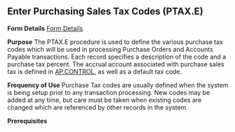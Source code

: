 ## Enter Purchasing Sales Tax Codes (PTAX.E)
<PageHeader />

**Form Details**
[Form Details](../PTAX-E-1/README.md)

**Purpose**
The PTAX.E procedure is used to define the various purchase tax codes which
will be used in processing Purchase Orders and Accounts Payable transactions.
Each record specifies a description of the code and a purchase tax percent.
The accrual account associated with purchase sales tax is defined in
[AP.CONTROL](../AP-CONTROL/README.md), as well as a default tax code.

**Frequency of Use**
Purchase Tax codes are usually defined when the system is being setup prior to
any transaction processing. New codes may be added at any time, but care must
be taken when existing codes are changed which are referenced by other records
in the system.

**Prerequisites**

<badge text= "Version 8.10.57 " vertical="middle" />

<PageFooter />
